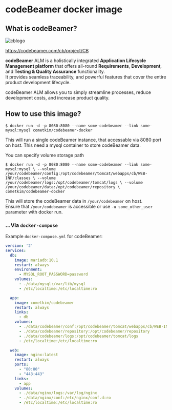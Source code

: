 # codeBeamer docker image

## What is codeBeamer?

![cblogo](https://codebeamer.com/cb/images/newskin/header/cblogo-xl.png)

https://codebeamer.com/cb/project/CB

**codeBeamer** ALM is a holistically integrated **Application Lifecycle Management platform** that offers all-round **Requirements**, **Development**, and **Testing & Quality Assurance** functionality.  
It provides seamless traceability, and powerful features that cover the entire product development lifecycle.

codeBeamer ALM allows you to simply streamline processes, reduce development costs, and increase product quality.

## How to use this image?

`$ docker run -d -p 8080:8080 --name some-codebeamer --link some-mysql:mysql cometkim/codebeamer-docker` 

This will run a single codeBeamer instance, that accessable via 8080 port on host. This need a mysql container to store codeBeamer data.

You can specify volume storage path

`$ docker run -d -p 8080:8080 --name some-codebeamer --link some-mysql:mysql \
    --volume /your/codebeamer/config:/opt/codebeamer/tomcat/webapps/cb/WEB-INF/classes \
    --volume /your/codebeamer/logs:/opt/codebeamer/tomcat/logs \
    --volume /your/codebeamer/data:/opt/codebeamer/repository \
    cometkim/codebeamer-docker
`

This will store the codeBeamer data in `/your/codebeamer` on host.  
Ensure that `/your/codebeamer` is accessible or use `-u some_other_user` parameter with docker run.

### ...Via `docker-compose`

Example `docker-compose.yml` for codeBeamer:

```yaml
version: '2'
services:
  db:
    image: mariadb:10.1 
    restart: always
    environment:
      - MYSQL_ROOT_PASSWORD=password
    volumes:
      - ./data/mysql:/var/lib/mysql
      - /etc/localtime:/etc/localtime:ro

  app:
    image: cometkim/codebeamer
    restart: always
    links:
      - db
    volumes:
      - ./data/codebeamer/conf:/opt/codebeamer/tomcat/webapps/cb/WEB-INF/classes
      - ./data/codebeamer/repository:/opt/codebeamer/repository
      - ./data/codebeamer/logs:/opt/codebeamer/tomcat/logs
      - /etc/localtime:/etc/localtime:ro

  web:
    image: nginx:latest
    restart: always
    ports:
      - "80:80"
      - "443:443"
    links:
      - app
    volumes:
      - ./data/nginx/logs:/var/log/nginx
      - ./data/nginx/conf:/etc/nginx/conf.d:ro
      - /etc/localtime:/etc/localtime:ro
```

